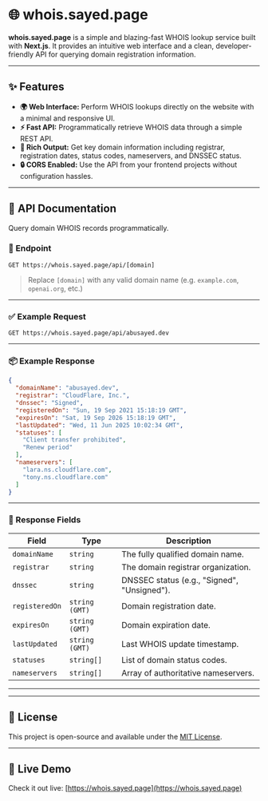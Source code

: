 # 🌐 whois.sayed.page

**whois.sayed.page** is a simple and blazing-fast WHOIS lookup service built with **Next.js**. It provides an intuitive web interface and a clean, developer-friendly API for querying domain registration information.

---

## ✨ Features

* **🌍 Web Interface:** Perform WHOIS lookups directly on the website with a minimal and responsive UI.
* **⚡ Fast API:** Programmatically retrieve WHOIS data through a simple REST API.
* **📄 Rich Output:** Get key domain information including registrar, registration dates, status codes, nameservers, and DNSSEC status.
* **🔒 CORS Enabled:** Use the API from your frontend projects without configuration hassles.

---

## 📡 API Documentation

Query domain WHOIS records programmatically.

### 🔗 Endpoint

```
GET https://whois.sayed.page/api/[domain]
```

> Replace `[domain]` with any valid domain name (e.g. `example.com`, `openai.org`, etc.)

---

### ✅ Example Request

```
GET https://whois.sayed.page/api/abusayed.dev
```

---

### 📦 Example Response

```json
{
  "domainName": "abusayed.dev",
  "registrar": "CloudFlare, Inc.",
  "dnssec": "Signed",
  "registeredOn": "Sun, 19 Sep 2021 15:18:19 GMT",
  "expiresOn": "Sat, 19 Sep 2026 15:18:19 GMT",
  "lastUpdated": "Wed, 11 Jun 2025 10:02:34 GMT",
  "statuses": [
    "Client transfer prohibited",
    "Renew period"
  ],
  "nameservers": [
    "lara.ns.cloudflare.com",
    "tony.ns.cloudflare.com"
  ]
}
```

---

### 📘 Response Fields

| Field          | Type           | Description                                 |
| -------------- | -------------- | ------------------------------------------- |
| `domainName`   | `string`       | The fully qualified domain name.            |
| `registrar`    | `string`       | The domain registrar organization.          |
| `dnssec`       | `string`       | DNSSEC status (e.g., "Signed", "Unsigned"). |
| `registeredOn` | `string (GMT)` | Domain registration date.                   |
| `expiresOn`    | `string (GMT)` | Domain expiration date.                     |
| `lastUpdated`  | `string (GMT)` | Last WHOIS update timestamp.                |
| `statuses`     | `string[]`     | List of domain status codes.                |
| `nameservers`  | `string[]`     | Array of authoritative nameservers.         |

---


---

## 📄 License

This project is open-source and available under the [MIT License](LICENSE).

---

## 🔗 Live Demo

Check it out live: [https://whois.sayed.page](https://whois.sayed.page)

